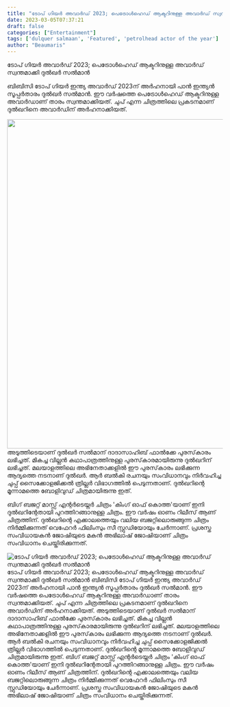 ```yaml
---
title: "ടോപ് ഗിയര്‍ അവാര്‍ഡ് 2023; പെട്രോള്‍ഹെഡ് ആക്ടറിനുള്ള അവാര്‍ഡ് സ്വന്തമാക്കി ദുല്‍ഖര്‍ സല്‍മാന്‍"
date: 2023-03-05T07:37:21
draft: false
categories: ["Entertainment"]
tags: ['dulquer salmaan', 'Featured', 'petrolhead actor of the year']
author: "Beaumaris"
---
```


ടോപ് ഗിയര്‍ അവാര്‍ഡ് 2023; പെട്രോള്‍ഹെഡ് ആക്ടറിനുള്ള അവാര്‍ഡ് സ്വന്തമാക്കി ദുല്‍ഖര്‍ സല്‍മാന്‍

ബിബിസി ടോപ് ഗിയര്‍ ഇന്ത്യ അവാര്‍ഡ് 2023ന് അര്‍ഹനായി പാന്‍ ഇന്ത്യന്‍ സൂപ്പര്‍താരം ദുല്‍ഖര്‍ സല്‍മാന്‍. ഈ വര്‍ഷത്തെ പെട്രോള്‍ഹെഡ് ആക്ടറിനുള്ള അവാര്‍ഡാണ് താരം സ്വന്തമാക്കിയത്. ചുപ് എന്ന ചിത്രത്തിലെ പ്രകടനമാണ് ദുല്‍ഖറിനെ അവാര്‍ഡിന് അര്‍ഹനാക്കിയത്.

<img class=" wp-image-386212 aligncenter" src="https://cdn.boolokam.com/articles/2023/03/6i6i-819x1024.jpg" alt="" width="616" height="770" />അടുത്തിടെയാണ് ദുല്‍ഖര്‍ സല്‍മാന് ദാദാസാഹിബ് ഫാല്‍ക്കേ പുരസ്‌കാരം ലഭിച്ചത്. മികച്ച വില്ലന്‍ കഥാപാത്രത്തിനുള്ള പുരസ്‌കാരമായിരുന്നു ദുല്‍ഖറിന് ലഭിച്ചത്. മലയാളത്തിലെ അഭിനേതാക്കളില്‍ ഈ പുരസ്‌കാരം ലഭിക്കുന്ന ആദ്യത്തെ നടനാണ് ദുല്‍ഖര്‍. ആര്‍ ബല്‍കി രചനയും സംവിധാനവും നിര്‍വഹിച്ച ചുപ്പ് സൈക്കോളജിക്കല്‍ ത്രില്ലര്‍ വിഭാഗത്തില്‍ പെടുന്നതാണ്. ദുല്‍ഖറിന്റെ മൂന്നാമത്തെ ബോളിവുഡ് ചിത്രമായിരുന്നു ഇത്.

ബിഗ് ബജറ്റ് മാസ്സ് എന്റര്‍ടെയ്നര്‍ ചിത്രം 'കിംഗ് ഓഫ് കൊത്ത'യാണ് ഇനി ദുല്‍ഖറിന്റേതായി പുറത്തിറങ്ങാനുള്ള ചിത്രം. ഈ വര്‍ഷം ഓണം റിലീസ് ആണ് ചിത്രത്തിന്. ദുല്‍ഖറിന്റെ എക്കാലത്തെയും വലിയ ബജറ്റിലൊരുങ്ങുന്ന ചിത്രം നിര്‍മ്മിക്കുന്നത് വെഫേറര്‍ ഫിലിംസും സീ സ്റ്റുഡിയോയും ചേര്‍ന്നാണ്. പ്രശസ്ത സംവിധായകന്‍ ജോഷിയുടെ മകന്‍ അഭിലാഷ് ജോഷിയാണ് ചിത്രം സംവിധാനം ചെയ്തിരിക്കുന്നത്.


![ടോപ് ഗിയര്‍ അവാര്‍ഡ് 2023; പെട്രോള്‍ഹെഡ് ആക്ടറിനുള്ള അവാര്‍ഡ് സ്വന്തമാക്കി ദുല്‍ഖര്‍ സല്‍മാന്‍](https://cdn.boolokam.com/articles/2023/03/6i6i-819x1024.jpg)ടോപ് ഗിയര്‍ അവാര്‍ഡ് 2023; പെട്രോള്‍ഹെഡ് ആക്ടറിനുള്ള അവാര്‍ഡ് സ്വന്തമാക്കി ദുല്‍ഖര്‍ സല്‍മാന്‍ ബിബിസി ടോപ് ഗിയര്‍ ഇന്ത്യ അവാര്‍ഡ് 2023ന് അര്‍ഹനായി പാന്‍ ഇന്ത്യന്‍ സൂപ്പര്‍താരം ദുല്‍ഖര്‍ സല്‍മാന്‍. ഈ വര്‍ഷത്തെ പെട്രോള്‍ഹെഡ് ആക്ടറിനുള്ള അവാര്‍ഡാണ് താരം സ്വന്തമാക്കിയത്. ചുപ് എന്ന ചിത്രത്തിലെ പ്രകടനമാണ് ദുല്‍ഖറിനെ അവാര്‍ഡിന് അര്‍ഹനാക്കിയത്. അടുത്തിടെയാണ് ദുല്‍ഖര്‍ സല്‍മാന് ദാദാസാഹിബ് ഫാല്‍ക്കേ പുരസ്‌കാരം ലഭിച്ചത്. മികച്ച വില്ലന്‍ കഥാപാത്രത്തിനുള്ള പുരസ്‌കാരമായിരുന്നു ദുല്‍ഖറിന് ലഭിച്ചത്. മലയാളത്തിലെ അഭിനേതാക്കളില്‍ ഈ പുരസ്‌കാരം ലഭിക്കുന്ന ആദ്യത്തെ നടനാണ് ദുല്‍ഖര്‍. ആര്‍ ബല്‍കി രചനയും സംവിധാനവും നിര്‍വഹിച്ച ചുപ്പ് സൈക്കോളജിക്കല്‍ ത്രില്ലര്‍ വിഭാഗത്തില്‍ പെടുന്നതാണ്. ദുല്‍ഖറിന്റെ മൂന്നാമത്തെ ബോളിവുഡ് ചിത്രമായിരുന്നു ഇത്. ബിഗ് ബജറ്റ് മാസ്സ് എന്റര്‍ടെയ്നര്‍ ചിത്രം 'കിംഗ് ഓഫ് കൊത്ത'യാണ് ഇനി ദുല്‍ഖറിന്റേതായി പുറത്തിറങ്ങാനുള്ള ചിത്രം. ഈ വര്‍ഷം ഓണം റിലീസ് ആണ് ചിത്രത്തിന്. ദുല്‍ഖറിന്റെ എക്കാലത്തെയും വലിയ ബജറ്റിലൊരുങ്ങുന്ന ചിത്രം നിര്‍മ്മിക്കുന്നത് വെഫേറര്‍ ഫിലിംസും സീ സ്റ്റുഡിയോയും ചേര്‍ന്നാണ്. പ്രശസ്ത സംവിധായകന്‍ ജോഷിയുടെ മകന്‍ അഭിലാഷ് ജോഷിയാണ് ചിത്രം സംവിധാനം ചെയ്തിരിക്കുന്നത്.
